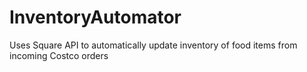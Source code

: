 # InventoryAutomator
Uses Square API to automatically update inventory of food items from incoming Costco orders
